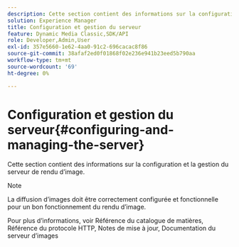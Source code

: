 ```yaml
---
description: Cette section contient des informations sur la configuration et la gestion du serveur de rendu d’image.
solution: Experience Manager
title: Configuration et gestion du serveur
feature: Dynamic Media Classic,SDK/API
role: Developer,Admin,User
exl-id: 357e5660-1e62-4aa0-91c2-696cacac8f86
source-git-commit: 38afaf2ed0f01868f02e236e941b23eed5b790aa
workflow-type: tm+mt
source-wordcount: '69'
ht-degree: 0%

---
```


# Configuration et gestion du serveur{#configuring-and-managing-the-server}

Cette section contient des informations sur la configuration et la gestion du serveur de rendu d’image.

>[!NOTE]
>
>La diffusion d’images doit être correctement configurée et fonctionnelle pour un bon fonctionnement du rendu d’image.

Pour plus d’informations, voir Référence du catalogue de matières, Référence du protocole HTTP, Notes de mise à jour, Documentation du serveur d’images

